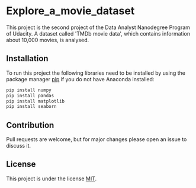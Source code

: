 # Explore_a_movie_dataset
This project is the second project of the Data Analyst Nanodegree Program of Udacity. A dataset called 'TMDb movie data', which contains information about 10,000 movies, is analysed.

## Installation
To run this project the following libraries need to be installed by using the package manager [pip](https://pip.pypa.io/en/stable/) if you do not have Anaconda installed:

```python
pip install numpy
pip install pandas
pip install matplotlib
pip install seaborn
```

## Contribution
Pull requests are welcome, but for major changes please open an issue to discuss it. 

## License
This project is under the license [MIT](https://choosealicense.com/licenses/mit/).

